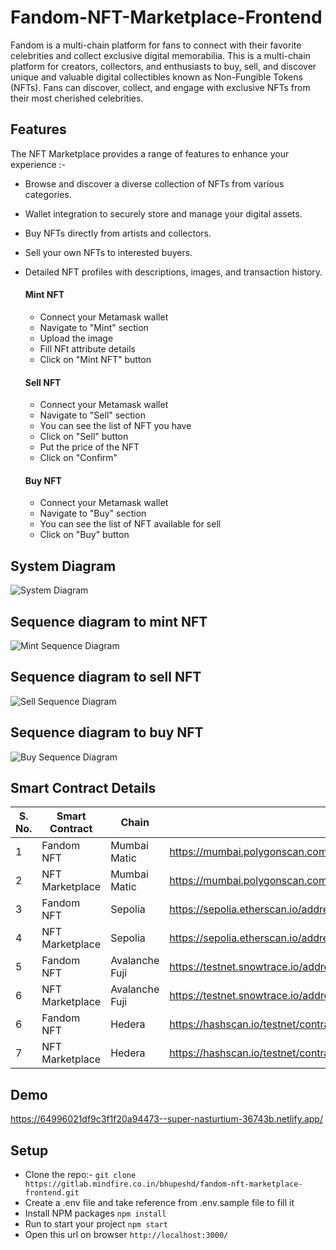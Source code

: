 # Fandom-NFT-Marketplace-Frontend

Fandom is a multi-chain platform for fans to connect with their favorite celebrities and collect exclusive digital memorabilia.  This is a multi-chain platform for creators, collectors, and enthusiasts to buy, sell, and discover unique and valuable digital collectibles known as Non-Fungible Tokens (NFTs).
Fans can discover, collect, and engage with exclusive NFTs from their most cherished celebrities.

## Features
The NFT Marketplace provides a range of features to enhance your experience :-

- Browse and discover a diverse collection of NFTs from various categories.
- Wallet integration to securely store and manage your digital assets.
- Buy NFTs directly from artists and collectors.
- Sell your own NFTs to interested buyers.
- Detailed NFT profiles with descriptions, images, and transaction history.

  #### Mint NFT

  - Connect your Metamask wallet
  - Navigate to "Mint" section
  - Upload the image
  - Fill NFt attribute details
  - Click on "Mint NFT" button

  #### Sell NFT

  - Connect your Metamask wallet
  - Navigate to "Sell" section
  - You can see the list of NFT you have
  - Click on "Sell" button
  - Put the price of the NFT
  - Click on "Confirm"

  #### Buy NFT

  - Connect your Metamask wallet
  - Navigate to "Buy" section
  - You can see the list of NFT available for sell
  - Click on "Buy" button

## System Diagram

![System Diagram](./docs/system-diagram.png)

## Sequence diagram to mint NFT

![Mint Sequence Diagram](./docs/mint.png)

## Sequence diagram to sell NFT

![Sell Sequence Diagram](./docs/sell.png)

## Sequence diagram to buy NFT

![Buy Sequence Diagram](./docs/buy.png)

## Smart Contract Details
S. No. | Smart Contract | Chain | Contract Address |
--- | --- | --- | --- |
1 | Fandom NFT | Mumbai Matic | <a href="https://mumbai.polygonscan.com/address/0x7AA0768e2f046a351b24AC00CE43CA8d2BCbc968" target="_blank">https://mumbai.polygonscan.com/address/0x7AA0768e2f046a351b24AC00CE43CA8d2BCbc968</a> |
2 | NFT Marketplace | Mumbai Matic | <a href="https://mumbai.polygonscan.com/address/0xa1AB3cE05b0Ae95D8e5e7CB09Df315A3d4820d13" target="_blank">https://mumbai.polygonscan.com/address/0xa1AB3cE05b0Ae95D8e5e7CB09Df315A3d4820d13</a> |
3 | Fandom NFT | Sepolia | <a href="https://sepolia.etherscan.io/address/0x740b9A44545367F97f6840dCb8F0c882A79687B4" target="_blank">https://sepolia.etherscan.io/address/0x740b9A44545367F97f6840dCb8F0c882A79687B4</a> |
4 | NFT Marketplace | Sepolia | <a href="https://sepolia.etherscan.io/address/0xA5E49fc6555b0A7f9FAe5a1400D7e5Afd20E1dE3" target="_blank">https://sepolia.etherscan.io/address/0xA5E49fc6555b0A7f9FAe5a1400D7e5Afd20E1dE3</a> |
5 | Fandom NFT | Avalanche Fuji | <a href="https://testnet.snowtrace.io/address/0x740b9A44545367F97f6840dCb8F0c882A79687B4" target="_blank">https://testnet.snowtrace.io/address/0x740b9A44545367F97f6840dCb8F0c882A79687B4</a> |
6 | NFT Marketplace | Avalanche Fuji | <a href="https://testnet.snowtrace.io/address/0xA5E49fc6555b0A7f9FAe5a1400D7e5Afd20E1dE3" target="_blank">https://testnet.snowtrace.io/address/0xA5E49fc6555b0A7f9FAe5a1400D7e5Afd20E1dE3</a> |
6 | Fandom NFT | Hedera | <a href="https://hashscan.io/testnet/contract/0.0.1748907" target="_blank">https://hashscan.io/testnet/contract/0.0.1748907</a> |
7 | NFT Marketplace | Hedera | <a href="https://hashscan.io/testnet/contract/0.0.1749094" target="_blank">https://hashscan.io/testnet/contract/0.0.1749094</a> |

## Demo

<a href="https://64996021df9c3f1f20a94473--super-nasturtium-36743b.netlify.app/" target="_blank">https://64996021df9c3f1f20a94473--super-nasturtium-36743b.netlify.app/</a> 

## Setup

- Clone the repo:- `git clone https://gitlab.mindfire.co.in/bhupeshd/fandom-nft-marketplace-frontend.git`
- Create a .env file and take reference from .env.sample file to fill it
- Install NPM packages `npm install`
- Run to start your project  `npm start`
- Open this url on browser `http://localhost:3000/`